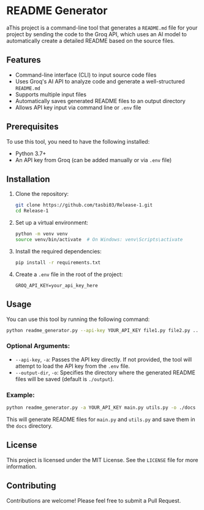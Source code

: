 
# README Generator

aThis project is a command-line tool that generates a `README.md` file for your project by sending the code to the Groq API, which uses an AI model to automatically create a detailed README based on the source files.

## Features
- Command-line interface (CLI) to input source code files
- Uses Groq's AI API to analyze code and generate a well-structured `README.md`
- Supports multiple input files
- Automatically saves generated README files to an output directory
- Allows API key input via command line or `.env` file

## Prerequisites
To use this tool, you need to have the following installed:

- Python 3.7+
- An API key from Groq (can be added manually or via `.env` file)

## Installation

1. Clone the repository:
   ```bash
   git clone https://github.com/tasbi03/Release-1.git
   cd Release-1
   ```

2. Set up a virtual environment:
   ```bash
   python -m venv venv
   source venv/bin/activate  # On Windows: venv\Scripts\activate
   ```

3. Install the required dependencies:
   ```bash
   pip install -r requirements.txt
   ```

4. Create a `.env` file in the root of the project:
   ```
   GROQ_API_KEY=your_api_key_here
   ```

## Usage

You can use this tool by running the following command:

```bash
python readme_generator.py --api-key YOUR_API_KEY file1.py file2.py ...
```

### Optional Arguments:
- `--api-key`, `-a`: Passes the API key directly. If not provided, the tool will attempt to load the API key from the `.env` file.
- `--output-dir`, `-o`: Specifies the directory where the generated README files will be saved (default is `./output`).

### Example:

```bash
python readme_generator.py -a YOUR_API_KEY main.py utils.py -o ./docs
```

This will generate README files for `main.py` and `utils.py` and save them in the `docs` directory.


## License
This project is licensed under the MIT License. See the `LICENSE` file for more information.

## Contributing
Contributions are welcome! Please feel free to submit a Pull Request.
